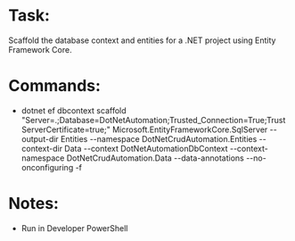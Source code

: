 ﻿# Task:
Scaffold the database context and entities for a .NET project using Entity Framework Core.

# Commands:
- dotnet ef dbcontext scaffold "Server=.;Database=DotNetAutomation;Trusted_Connection=True;TrustServerCertificate=true;" Microsoft.EntityFrameworkCore.SqlServer --output-dir Entities --namespace DotNetCrudAutomation.Entities --context-dir Data --context DotNetAutomationDbContext --context-namespace DotNetCrudAutomation.Data --data-annotations --no-onconfiguring -f

# Notes:
- Run in Developer PowerShell